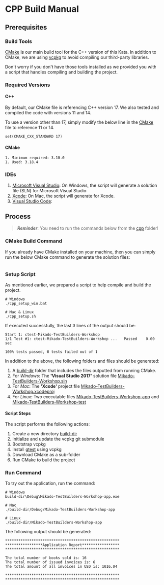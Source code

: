 # CPP Build Manual

## Prerequisites 

### Build Tools 

[CMake](https://cmake.org/) is our main build tool for the C++ version of this Kata. 
In addition to CMake, we are using [vcpkg](https://github.com/microsoft/vcpkg) to avoid compiling our third-party libraries.  

Don't worry if you don't have those tools installed as we provided you with a script that handles compiling and building the project. 
 
### Required Versions 

#### C++ 

By default, our CMake file is referencing C++ version 17. We also tested and 
compiled the code with versions 11 and 14. 

To use a version other than 17, simply modify the below line in the [CMake](./CMakeLists.txt)
file to reference 11 or 14.  

```shell
set(CMAKE_CXX_STANDARD 17)
```

#### CMake
	1. Minimum required: 3.10.0
	1. Used: 3.18.4

### IDEs 
1. [Microsoft Visual Studio](https://visualstudio.microsoft.com/): On Windows, the script will generate a solution file 
   (SLN) for Microsoft Visual Studio
1. [Xcode](https://developer.apple.com/xcode/): On Mac, the script will generate  for Xcode.
1. [Visual Studio Code](https://code.visualstudio.com/): 

## Process 

> ***Reminder***:  You need to run the commands below from the [cpp](.) folder!

### CMake Build Command 

If you already have CMake installed on your machine, then you can simply run the below CMake command to generate the solution files:

```shell

```

### Setup Script 

As mentioned earlier, we prepared a script to help compile and build the project. 

```shell
# Windows
./cpp_setup_win.bat

# Mac & Linux 
./cpp_setup.sh
```

If executed successfully, the last 3 lines of the output should be: 

```shell
Start 1: ctest-Mikado-TestBuilders-Workshop
1/1 Test #1: ctest-Mikado-TestBuilders-Workshop ...   Passed    0.00 sec

100% tests passed, 0 tests failed out of 1
```

In addition to the above, the following folders and files should be generated:
1. A [build-dir](./build-dir) folder that includes the files outputted from running CMake.
1. For *Windows*: The **'Visual Studio 2017'** solution file [Mikado-TestBuilders-Workshop.sln](./build-dir/Mikado-TestBuilders-Workshop.sln)
1. For *Mac*: The **'Xcode'** project file [Mikado-TestBuilders-Workshop.xcodeproj](./build-dir/Mikado-TestBuilders-Workshop.xcodeproj)
1. For *Linux*: Two executable files [Mikado-TestBuilders-Workshop-app](./build-dir/Mikado-TestBuilders-Workshop-app) and [Mikado-TestBuilders-Workshop-test](./build-dir/Mikado-TestBuilders-Workshop-test)

#### Script Steps 
The script performs the following actions: 
1. Create a new directory [build-dir](./build-dir)
1. Initialize and update the vcpkg git submodule
1. Bootstrap vcpkg
1. Install [gtest](https://github.com/google/googletest) using vcpkg
1. Download CMake as a sub-folder
1. Run CMake to build the project

### Run Command

To try out the application, run the command:

```shell
# Windows
build-dir\Debug\Mikado-TestBuilders-Workshop-app.exe

# Mac
./build-dir/Debug/Mikado-TestBuilders-Workshop-app

# Linux 
./build-dir/Mikado-TestBuilders-Workshop-app
```

The following output should be generated:

```shell
****************************************************
*****************Application Report*****************
****************************************************

The total number of books sold is: 16
The total number of issued invoices is: 6
The total amount of all invoices in USD is: 1016.04

****************************************************
****************************************************
```
